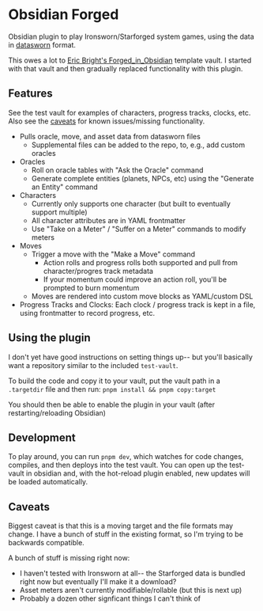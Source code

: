# Obsidian Forged

Obsidian plugin to play Ironsworn/Starforged system games, using the data in
[datasworn](https://github.com/rsek/datasworn) format.

This owes a lot to [Eric Bright's Forged_in_Obsidian](https://github.com/ericbright2002/Forged_in_Obsidian)
template vault. I started with that vault and then gradually replaced functionality
with this plugin.

## Features

See the test vault for examples of characters, progress tracks, clocks, etc. Also
see the [caveats](#caveats) for known issues/missing functionality.

- Pulls oracle, move, and asset data from datasworn files
  - Supplemental files can be added to the repo, to, e.g., add custom oracles
- Oracles
  - Roll on oracle tables with "Ask the Oracle" command
  - Generate complete entities (planets, NPCs, etc) using the "Generate an Entity" command
- Characters
  - Currently only supports one character (but built to eventually support multiple)
  - All character attributes are in YAML frontmatter
  - Use "Take on a Meter" / "Suffer on a Meter" commands to modify meters
- Moves
  - Trigger a move with the "Make a Move" command
    - Action rolls and progress rolls both supported and pull from character/progres track
      metadata
    - If your momentum could improve an action roll, you'll be prompted to burn momentum
  - Moves are rendered into custom move blocks as YAML/custom DSL
- Progress Tracks and Clocks: Each clock / progress track is kept in a file, using frontmatter
  to record progress, etc.

## Using the plugin

I don't yet have good instructions on setting things up-- but you'll basically
want a repository similar to the included `test-vault`.

To build the code and copy it to your vault, put the vault path in a `.targetdir`
file and then run: `pnpm install && pnpm copy:target`

You should then be able to enable the plugin in your vault (after
restarting/reloading Obsidian)

## Development

To play around, you can run `pnpm dev`, which watches for code changes, compiles,
and then deploys into the test vault. You can open up the test-vault in obsidian
and, with the hot-reload plugin enabled, new updates will be loaded automatically.

## Caveats

Biggest caveat is that this is a moving target and the file formats may change.
I have a bunch of stuff in the existing format, so I'm trying to be backwards
compatible.

A bunch of stuff is missing right now:

- I haven't tested with Ironsworn at all-- the Starforged data is bundled right now
  but eventually I'll make it a download?
- Asset meters aren't currently modifiable/rollable (but this is next up)
- Probably a dozen other signficant things I can't think of
